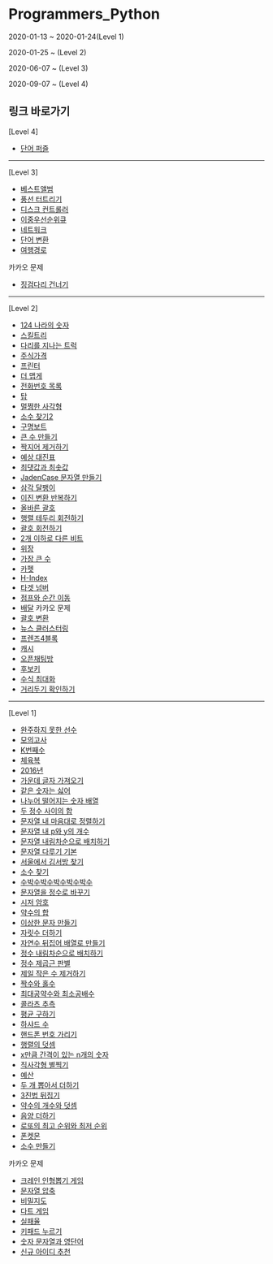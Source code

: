 # Programmers_Python

2020-01-13 ~ 2020-01-24(Level 1)

2020-01-25 ~ (Level 2)

2020-06-07 ~ (Level 3)

2020-09-07 ~ (Level 4)

## 링크 바로가기

[Level 4]

- [단어 퍼즐](./Code/단어%20퍼즐.py)

---

[Level 3]

- [베스트앨범](./Code/베스트앨범.py)
- [풍선 터트리기](./Code/풍선%20터트리기.py)
- [디스크 컨트롤러](./Code/디스크%20컨트롤러.py)
- [이중우선순위큐](./Code/이중우선순위큐.py)
- [네트워크](./Code/네트워크.py)
- [단어 변환](./Code/단어%20변환.py)
- [여행경로](./Code/여행경로.py)

카카오 문제
- [징검다리 건너기](./Code/징검다리%20건너기.py)

---

[Level 2]

- [124 나라의 숫자](./Code/124%20나라의%20숫자.py)
- [스킬트리](./Code/스킬트리.py)
- [다리를 지나는 트럭](./Code/다리를%20지나는%20트럭.py)
- [주식가격](./Code/주식가격.py)
- [프린터](./Code/프린터.py)
- [더 맵게](./Code/더%20맵게.py)
- [전화번호 목록](./Code/전화번호%20목록.py)
- [탑](./Code/탑.py)
- [멀쩡한 사각형](./Code/멀쩡한%20사각형.py)
- [소수 찾기2](./Code/소수%20찾기2.py)
- [구명보트](./Code/구명보트.py)
- [큰 수 만들기](./Code/큰%20수%20만들기.py)
- [짝지어 제거하기](./Code/짝지어%20제거하기.py)
- [예상 대진표](./Code/예상%20대진표.py)
- [최댓값과 최솟값](./Code/최댓값과%20최솟값.py)
- [JadenCase 문자열 만들기](./Code/JadenCase%20문자열%20만들기.py)
- [삼각 달팽이](./Code/삼각%20달팽이.py)
- [이진 변환 반복하기](./Code/이진%20변환%20반복하기.py)
- [올바른 괄호](./Code/올바른%20괄호.py)
- [행렬 테두리 회전하기](./Code/행렬%20테두리%20회전하기.py)
- [괄호 회전하기](./Code/괄호%20회전하기.py)
- [2개 이하로 다른 비트](./Code/2개%20이하로%20다른%20비트.py)
- [위장](./Code/위장.py)
- [가장 큰 수](./Code/가장%20큰%20수.py)
- [카펫](./Code/카펫.py)
- [H-Index](./Code/H-Index.py)
- [타겟 넘버](./Code/타겟%20넘버.py)
- [점프와 순간 이동](./Code/점프와%20순간%20이동.py)
- [배달](./Code/배달.py)
카카오 문제
- [괄호 변환](./Code/괄호%20변환.py)
- [뉴스 클러스터링](./Code/뉴스%20클러스터링.py)
- [프렌즈4블록](./Code/프렌즈4블록.py)
- [캐시](./Code/캐시.py)
- [오픈채팅방](./Code/오픈채팅방.py)
- [후보키](./Code/후보키.py)
- [수식 최대화](./Code/수식%20최대화.py)
- [거리두기 확인하기](./Code/거리두기%20확인하기.py)

---

[Level 1]

- [완주하지 못한 선수](./Code/완주하지%20못한%20선수.py)
- [모의고사](./Code/모의고사.py)
- [K번째수](./Code/K번째수.py)
- [체육복](./Code/체육복.py)
- [2016년](./Code/2016년.py)
- [가운데 글자 가져오기](./Code/가운데%20글자%20가져오기.py)
- [같은 숫자는 싫어](./Code/같은%20숫자는%20싫어.py)
- [나누어 떨어지는 숫자 배열](./Code/나누어%20떨어지는%20숫자%20배열.py)
- [두 정수 사이의 합](./Code/두%20정수%20사이의%20합.py)
- [문자열 내 마음대로 정렬하기](./Code/문자열%20내%20마음대로%20정렬하기.py)
- [문자열 내 p와 y의 개수](./Code/문자열%20내%20p와%20y의%20개수.py)
- [문자열 내림차순으로 배치하기](./Code/문자열%20내림차순으로%20배치하기.py)
- [문자열 다루기 기본](./Code/문자열%20다루기%20기본.py)
- [서울에서 김서방 찾기](./Code/서울에서%20김서방%20찾기.py)
- [소수 찾기](./Code/소수%20찾기.py)
- [수박수박수박수박수박수](./Code/수박수박수박수박수박수.py)
- [문자열을 정수로 바꾸기](./Code/문자열을%20정수로%20바꾸기.py)
- [시저 암호](./Code/시저%20암호.py)
- [약수의 합](./Code/약수의%20합.py)
- [이상한 문자 만들기](./Code/이상한%20문자%20만들기.py)
- [자릿수 더하기](./Code/자릿수%20더하기.py)
- [자연수 뒤집어 배열로 만들기](./Code/자연수%20뒤집어%20배열로%20만들기.py)
- [정수 내림차순으로 배치하기](./Code/정수%20내림차순으로%20배치하기.py)
- [정수 제곱근 판별](./Code/정수%20제곱근%20판별.py)
- [제일 작은 수 제거하기](./Code/제일%20작은%20수%20제거하기.py)
- [짝수와 홀수](./Code/짝수와%20홀수.py)
- [최대공약수와 최소공배수](./Code/최대공약수와%20최소공배수.py)
- [콜라츠 추측](./Code/콜라츠%20추측.py)
- [평균 구하기](./Code/평균%20구하기.py)
- [하샤드 수](./Code/하샤드%20수.py)
- [핸드폰 번호 가리기](./Code/핸드폰%20번호%20가리기.py)
- [행렬의 덧셈](./Code/행렬의%20덧셈.py)
- [x만큼 간격이 있는 n개의 숫자](./Code/x만큼%20간격이%20있는%20n개의%20숫자.py)
- [직사각형 별찍기](./Code/직사각형%20별찍기.py)
- [예산](./Code/예산.py)
- [두 개 뽑아서 더하기](./Code/두%20개%20뽑아서%20더하기.py)
- [3진법 뒤집기](./Code/3진법%20뒤집기.py)
- [약수의 개수와 덧셈](./Code/약수의%20개수와%20덧셈.py)
- [음양 더하기](./Code/음양%20더하기.py)
- [로또의 최고 순위와 최저 순위](./Code/로또의%20최고%20순위와%20최저%20순위.py)
- [폰켓몬](./Code/폰켓몬.py)
- [소수 만들기](./Code/소수%20만들기.py)

카카오 문제
- [크레인 인형뽑기 게임](./Code/크레인%20인형뽑기%20게임.py)
- [문자열 압축](./Code/문자열%20압축.py)
- [비밀지도](./Code/비밀지도.py)
- [다트 게임](./Code/다트%20게임.py)
- [실패율](./Code/실패율.py)
- [키패드 누르기](./Code/키패드%20누르기.py)
- [숫자 문자열과 영단어](./Code/숫자%20문자열과%20영단어.py)
- [신규 아이디 추천](./Code/신규%20아이디%20추천.py)